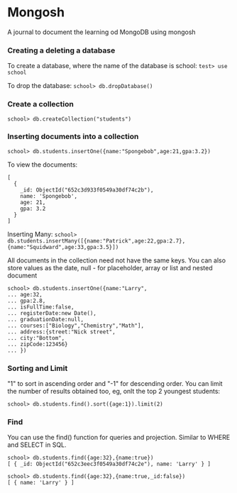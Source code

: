 # Mongosh
A journal to document the learning od MongoDB using mongosh 
### Creating a deleting a database
To create a database, where the name of the database is school:
```test> use school```

To drop the database:
```school> db.dropDatabase()```
### Create a collection
```school> db.createCollection("students")```
### Inserting documents into a collection
```school> db.students.insertOne({name:"Spongebob",age:21,gpa:3.2})```

To view the documents:
```school> db.students.find()
[  
  {
    _id: ObjectId("652c3d933f0549a30df74c2b"),
    name: 'Spongebob',
    age: 21,
    gpa: 3.2
  }
]
```

Inserting Many:
```school> db.students.insertMany([{name:"Patrick",age:22,gpa:2.7},{name:"Squidward",age:33,gpa:3.5}])```

All documents in the collection need not have the same keys. You can also store values as the date, null - for placeholder, array or list and nested document
```
school> db.students.insertOne({name:"Larry",
... age:32,
... gpa:2.8,
... isFullTime:false,
... registerDate:new Date(),
... graduationDate:null,
... courses:["Biology","Chemistry","Math"],
... address:{street:"Nick street",
... city:"Bottom",
... zipCode:123456}
... })
```
### Sorting and Limit
"1" to sort in ascending order and "-1" for descending order.
You can limit the number of results obtained too, eg, onlt the top 2 youngest students:
```
school> db.students.find().sort({age:1}).limit(2)
```
### Find
You can use the find() function for queries and projection.
Similar to WHERE and SELECT in SQL.
```
school> db.students.find({age:32},{name:true})
[ { _id: ObjectId("652c3eec3f0549a30df74c2e"), name: 'Larry' } ]
```
```
school> db.students.find({age:32},{name:true,_id:false})
[ { name: 'Larry' } ]
```